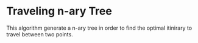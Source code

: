 # Traveling n-ary Tree

This algorithm generate a n-ary tree in order to find the optimal itinirary to travel between two points.
